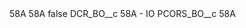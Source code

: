 <?xml version="1.0" encoding="UTF-8"?>
<CustomMetadata xmlns="http://soap.sforce.com/2006/04/metadata" xmlns:xsi="http://www.w3.org/2001/XMLSchema-instance" xmlns:xsd="http://www.w3.org/2001/XMLSchema">
    <description>58A</description>
    <label>58A</label>
    <protected>false</protected>
    <values>
        <field>DCR_BO__c</field>
        <value xsi:type="xsd:string">58A - IO</value>
    </values>
    <values>
        <field>PCORS_BO__c</field>
        <value xsi:type="xsd:string">58A</value>
    </values>
</CustomMetadata>
